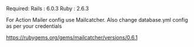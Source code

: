 Required:
  Rails : 6.0.3
  Ruby : 2.6.3
  
For Action Mailer config use Mailcatcher. Also change database.yml config as per your credentials

https://rubygems.org/gems/mailcatcher/versions/0.6.1
